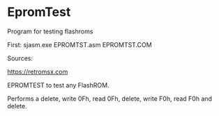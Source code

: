 # EpromTest
 Program for testing flashroms

First:
sjasm.exe EPROMTST.asm EPROMTST.COM


Sources:

https://retromsx.com


EPROMTEST to test any FlashROM.

Performs a delete, write 0Fh, read 0Fh, delete, write F0h, read F0h and delete.